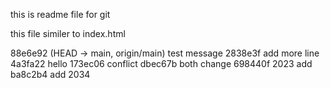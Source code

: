 this is readme file for git 

this file similer to index.html 

88e6e92 (HEAD -> main, origin/main) test message
2838e3f add more line
4a3fa22 hello
173ec06 conflict
dbec67b both change
698440f 2023 add
ba8c2b4 add 2034